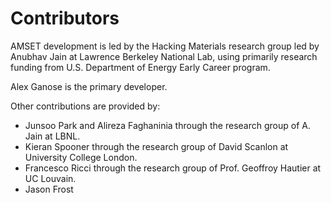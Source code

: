 # Contributors

AMSET development is led by the Hacking Materials research group led by
Anubhav Jain at Lawrence Berkeley National Lab, using primarily research funding
from U.S. Department of Energy Early Career program.

Alex Ganose is the primary developer.

Other contributions are provided by:

* Junsoo Park and Alireza Faghaninia through the research group of A. Jain at LBNL.
* Kieran Spooner through the research group of David Scanlon at University College London.
* Francesco Ricci through the research group of Prof. Geoffroy Hautier at UC Louvain.
* Jason Frost
